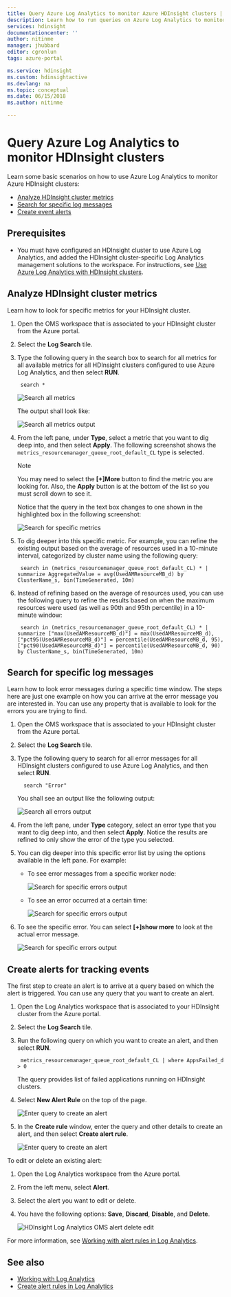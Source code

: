 ```yaml
---
title: Query Azure Log Analytics to monitor Azure HDInsight clusters | Microsoft Docs
description: Learn how to run queries on Azure Log Analytics to monitor jobs running in an HDInsight cluster.
services: hdinsight
documentationcenter: ''
author: nitinme
manager: jhubbard
editor: cgronlun
tags: azure-portal

ms.service: hdinsight
ms.custom: hdinsightactive
ms.devlang: na
ms.topic: conceptual
ms.date: 06/15/2018
ms.author: nitinme

---
```

# Query Azure Log Analytics to monitor HDInsight clusters

Learn some basic scenarios on how to use Azure Log Analytics to monitor Azure HDInsight clusters:

* [Analyze HDInsight cluster metrics](#analyze-hdinsight-cluster-metrics)
* [Search for specific log messages](#search-for-specific-log-messages)
* [Create event alerts](#create-alerts-for-tracking-events)

## Prerequisites

* You must have configured an HDInsight cluster to use Azure Log Analytics, and added the HDInsight cluster-specific Log Analytics management solutions to the workspace. For instructions, see [Use Azure Log Analytics with HDInsight clusters](hdinsight-hadoop-oms-log-analytics-tutorial.md).

## Analyze HDInsight cluster metrics

Learn how to look for specific metrics for your HDInsight cluster.

1. Open the OMS workspace that is associated to your HDInsight cluster from the Azure portal.
2. Select the **Log Search** tile.
3. Type the following query in the search box to search for all metrics for all available metrics for all HDInsight clusters configured to use Azure Log Analytics, and then select **RUN**.

        search *

    ![Search all metrics](./media/hdinsight-hadoop-oms-log-analytics-use-queries/hdinsight-log-analytics-search-all-metrics.png "Search all metrics")

    The output shall look like:

    ![Search all metrics output](./media/hdinsight-hadoop-oms-log-analytics-use-queries/hdinsight-log-analytics-search-all-metrics-output.png "Search all metrics output")

5. From the left pane, under **Type**, select a metric that you want to dig deep into, and then select **Apply**. The following screenshot shows the `metrics_resourcemanager_queue_root_default_CL` type is selected.

    > [!NOTE]
    > You may need to select the **[+]More** button to find the metric you are looking for. Also, the **Apply** button is at the bottom of the list so you must scroll down to see it.

    Notice that the query in the text box changes to one shown in the highlighted box in the following screenshot:

    ![Search for specific metrics](./media/hdinsight-hadoop-oms-log-analytics-use-queries/hdinsight-log-analytics-search-specific-metrics.png "Search for specific metrics")

6. To dig deeper into this specific metric. For example, you can refine the existing output based on the average of resources used in a 10-minute interval, categorized by cluster name using the following query:

        search in (metrics_resourcemanager_queue_root_default_CL) * | summarize AggregatedValue = avg(UsedAMResourceMB_d) by ClusterName_s, bin(TimeGenerated, 10m)

7. Instead of refining based on the average of resources used, you can use the following query to refine the results based on when the maximum resources were used (as well as 90th and 95th percentile) in a 10-minute window:

        search in (metrics_resourcemanager_queue_root_default_CL) * | summarize ["max(UsedAMResourceMB_d)"] = max(UsedAMResourceMB_d), ["pct95(UsedAMResourceMB_d)"] = percentile(UsedAMResourceMB_d, 95), ["pct90(UsedAMResourceMB_d)"] = percentile(UsedAMResourceMB_d, 90) by ClusterName_s, bin(TimeGenerated, 10m)

## Search for specific log messages

Learn how to  look error messages during a specific time window. The steps here are just one example on how you can arrive at the error message you are interested in. You can use any property that is available to look for the errors you are trying to find.

1. Open the OMS workspace that is associated to your HDInsight cluster from the Azure portal.
2. Select the **Log Search** tile.
3. Type the following query to search for all error messages for all HDInsight clusters configured to use Azure Log Analytics, and then select **RUN**. 

         search "Error"

    You shall see an output like the following output:

    ![Search all errors output](./media/hdinsight-hadoop-oms-log-analytics-use-queries/hdinsight-log-analytics-search-all-errors-output.png "Search all errors output")

4. From the left pane, under **Type** category, select an error type that you want to dig deep into, and then select **Apply**.  Notice the results are refined to only show the error of the type you selected.
5. You can dig deeper into this specific error list by using the options available in the left pane. For example:

    - To see error messages from a specific worker node:

        ![Search for specific errors output](./media/hdinsight-hadoop-oms-log-analytics-use-queries/hdinsight-log-analytics-search-specific-error-refined.png "Search for specific errors output")

    - To see an error occurred at a certain time:

        ![Search for specific errors output](./media/hdinsight-hadoop-oms-log-analytics-use-queries/hdinsight-log-analytics-search-specific-error-time.png "Search for specific errors output")

6. To see the specific error. You can select **[+]show more** to look at the actual error message.

    ![Search for specific errors output](./media/hdinsight-hadoop-oms-log-analytics-use-queries/hdinsight-log-analytics-search-specific-error-arrived.png "Search for specific errors output")

## Create alerts for tracking events

The first step to create an alert is to arrive at a query based on which the alert is triggered. You can use any query that you want to create an alert.

1. Open the Log Analytics workspace that is associated to your HDInsight cluster from the Azure portal.
2. Select the **Log Search** tile.
3. Run the following query on which you want to create an alert, and then select **RUN**.

        metrics_resourcemanager_queue_root_default_CL | where AppsFailed_d > 0

    The query provides list of failed applications running on HDInsight clusters.

4. Select **New Alert Rule** on the top of the page.

    ![Enter query to create an alert](./media/hdinsight-hadoop-oms-log-analytics-use-queries/hdinsight-log-analytics-create-alert-query.png "Enter query to create an alert")

5. In the **Create rule** window, enter the query and other details to create an alert, and then select **Create alert rule**.

    ![Enter query to create an alert](./media/hdinsight-hadoop-oms-log-analytics-use-queries/hdinsight-log-analytics-create-alert.png "Enter query to create an alert")

To edit or delete an existing alert:

1. Open the Log Analytics workspace from the Azure portal.
2. From the left menu, select **Alert**.
3. Select the alert you want to edit or delete.
4. You have the following options: **Save**, **Discard**, **Disable**, and **Delete**.

    ![HDInsight Log Analytics OMS alert delete edit](media/hdinsight-hadoop-oms-log-analytics-use-queries/hdinsight-log-analytics-edit-alert.png)

For more information, see [Working with alert rules in Log Analytics](../log-analytics/log-analytics-alerts-creating.md).

## See also

* [Working with Log Analytics](https://blogs.msdn.microsoft.com/wei_out_there_with_system_center/2016/07/03/oms-log-analytics-create-tiles-drill-ins-and-dashboards-with-the-view-designer/)
* [Create alert rules in Log Analytics](../log-analytics/log-analytics-alerts-creating.md)
